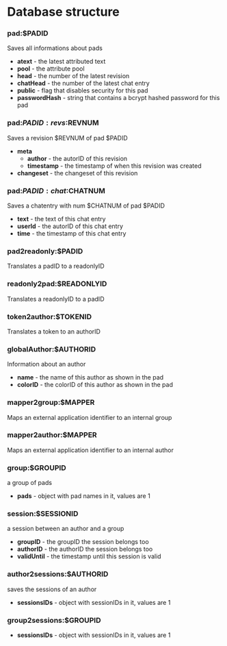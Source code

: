 # Database structure

### pad:$PADID
Saves all informations about pads

* **atext** - the latest attributed text
* **pool** - the attribute pool
* **head** - the number of the latest revision
* **chatHead** - the number of the latest chat entry
* **public** - flag that disables security for this pad
* **passwordHash** - string that contains a bcrypt hashed password for this pad

### pad:$PADID:revs:$REVNUM
Saves a revision $REVNUM of pad $PADID

* **meta**
  * **author** - the autorID of this revision
  * **timestamp** - the timestamp of when this revision was created
* **changeset** - the changeset of this revision

### pad:$PADID:chat:$CHATNUM
Saves a chatentry with num $CHATNUM of pad $PADID

* **text** - the text of this chat entry
* **userId** - the autorID of this chat entry
* **time** - the timestamp of this chat entry

### pad2readonly:$PADID
Translates a padID to a readonlyID
### readonly2pad:$READONLYID
Translates a readonlyID to a padID
### token2author:$TOKENID
Translates a token to an authorID
### globalAuthor:$AUTHORID
Information about an author

* **name** - the name of this author as shown in the pad
* **colorID** - the colorID of this author as shown in the pad

### mapper2group:$MAPPER
Maps an external application identifier to an internal group 
### mapper2author:$MAPPER
Maps an external application identifier to an internal author 
### group:$GROUPID
a group of pads

* **pads** - object with pad names in it, values are 1
### session:$SESSIONID
a session between an author and a group

* **groupID** - the groupID the session belongs too
* **authorID** - the authorID the session belongs too
* **validUntil** - the timestamp until this session is valid

### author2sessions:$AUTHORID
saves the sessions of an author

* **sessionsIDs** - object with sessionIDs in it, values are 1

### group2sessions:$GROUPID

* **sessionsIDs** - object with sessionIDs in it, values are 1
